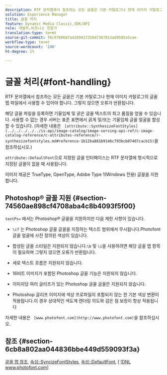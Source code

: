 ```yaml
---
description: RTF 문자열에서 참조하는 모든 글꼴은 기본 카탈로그나 현재 이미지 카탈로그의 글꼴 맵 파일에서 사용할 수 있어야 합니다. 그렇지 않으면 오류가 반환됩니다.
solution: Experience Manager
title: 글꼴 처리
feature: Dynamic Media Classic,SDK/API
role: 개발자,비즈니스 전문가
translation-type: tm+mt
source-git-commit: f6c97606d7a4209427316d7367013ad9585a5cae
workflow-type: tm+mt
source-wordcount: '240'
ht-degree: 1%

---
```



# 글꼴 처리{#font-handling}

RTF 문자열에서 참조하는 모든 글꼴은 기본 카탈로그나 현재 이미지 카탈로그의 글꼴 맵 파일에서 사용할 수 있어야 합니다. 그렇지 않으면 오류가 반환됩니다.

해당 글꼴 파일을 등록하면 기울임체 및 굵은 글꼴 텍스트의 최고 품질을 얻을 수 있습니다. 사용할 수 없는 경우 서버는 표준 표면에서 굵게 및/또는 기울임체 글꼴 얼굴을 합성할 수 있습니다. (자세한 내용은 ` [attribute::SynthesizeFontStyles](../../../../../is-api/image-catalog/image-serving-api-ref/c-image-catalog-reference/c-attributes-reference/r-synthesizefontstyles.md#reference-1b12ba881b9146c793bcb07407cacb15)`을 참조하십시오.)

`attribute::DefaultFont`으로 지정된 글꼴 인터페이스는 RTF 문자열에 명시적으로 지정된 글꼴이 없을 때 사용됩니다.

이미지 제공은 TrueType, OpenType, Adobe Type 1(Windows 전용) 글꼴을 지원합니다.

## Photoshop® 글꼴 지원 {#section-74560ae898cf4708aba4c8b4093f5f00}

`textPs=` 에서는 Photoshop® 글꼴을 지원하지만 다음 제한 사항이 있습니다.

* `\cf` 는 Photoshop 글꼴 글꼴을 지정하는 텍스트 범위에서 무시됩니다.Photofont 글꼴 얼굴에 사전 정의된 색상이 있습니다.
* 합성된 글꼴 스타일은 지원되지 않습니다.`\b` 및 `\i`을 사용하려면 해당 글꼴 맵 항목이 필요하며 그렇지 않으면 오류가 반환됩니다.

* 세로 텍스트 흐름은 지원되지 않습니다.
* 16비트 이미지가 포함된 Photoshop 글꼴 기능은 지원되지 않습니다.
* 이미지당 여러 글리프가 있는 Photoshop 글꼴 글꼴은 지원되지 않습니다.
* Photoshop 글리프 이미지에 색상 프로파일이 포함되지 않는 한 기본 색상 변환이 적용됩니다.이 경우 상대적인 색도계 렌더링 의도와 검은 점 보정이 항상 적용됩니다

자세한 내용은 ` [www.photofont.com](http://www.photofont.com)`을 참조하십시오.

## 참조 {#section-6cb8a802aa044836bbe449d559093f3a}

[글꼴 맵 참조](../../../../../is-api/image-catalog/image-serving-api-ref/c-image-catalog-reference/c-font-map-reference/c-font-map-reference.md#concept-f81f319d03c646c5a8ef87b3277dd37d),  [속성::SyncizeFontStyles](../../../../../is-api/image-catalog/image-serving-api-ref/c-image-catalog-reference/c-attributes-reference/r-synthesizefontstyles.md#reference-1b12ba881b9146c793bcb07407cacb15),  [속성::DefaultFont](../../../../../is-api/image-catalog/image-serving-api-ref/c-image-catalog-reference/c-attributes-reference/r-defaultfont.md#reference-48b763ac254545e89a25c76ff7581107),  [ [!DNL www.photofont.com] ](http://www.photofont.com)
